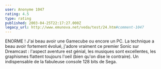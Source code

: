 ```yaml
---
user: Anonyme 1047
rating: 4.5
type: rating
published: 2003-04-25T22:17:27.000Z
legacy_url: http://www.emunova.net/veda/test/24.htm#comment-1047
---
```

ENORME ! J'ai beau avoir une Gamecube ou encore un PC. La technique a beau avoir fortement évolué, j'adore vraiment ce premier Sonic sur Dreamcast : l'aspect aventure est génial, les musiques sont excellentes, les graphismes flattent toujours l'oeil (bien qu'on dise le contraire). Un indispensable de la fabuleuse console 128 bits de Sega.